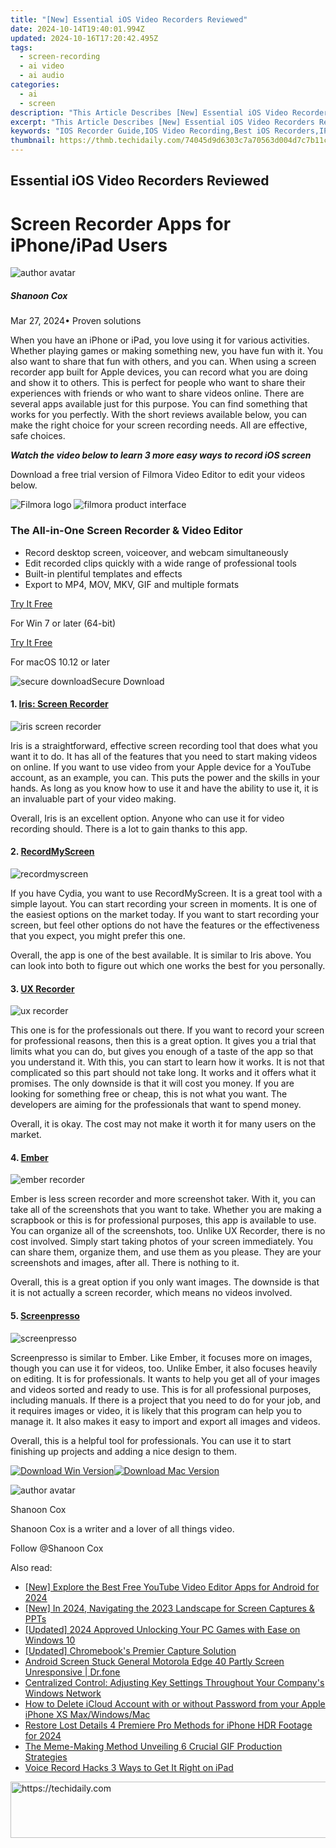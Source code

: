 ```yaml
---
title: "[New] Essential iOS Video Recorders Reviewed"
date: 2024-10-14T19:40:01.994Z
updated: 2024-10-16T17:20:42.495Z
tags: 
  - screen-recording
  - ai video
  - ai audio
categories: 
  - ai
  - screen
description: "This Article Describes [New] Essential iOS Video Recorders Reviewed"
excerpt: "This Article Describes [New] Essential iOS Video Recorders Reviewed"
keywords: "IOS Recorder Guide,IOS Video Recording,Best iOS Recorders,IPhone Video Capture,Top iOS Video Tools,IOS Screen Casting,Ideal iOS Video Devices"
thumbnail: https://thmb.techidaily.com/74045d9d6303c7a70563d004d7c7b11c2909530a50d24fd1a27318344d95b256.jpg
---
```


## Essential iOS Video Recorders Reviewed

# Screen Recorder Apps for iPhone/iPad Users

![author avatar](https://images.wondershare.com/filmora/article-images/shannon-cox.jpg)

##### Shanoon Cox

 Mar 27, 2024• Proven solutions

When you have an iPhone or iPad, you love using it for various activities. Whether playing games or making something new, you have fun with it. You also want to share that fun with others, and you can. When using a screen recorder app built for Apple devices, you can record what you are doing and show it to others. This is perfect for people who want to share their experiences with friends or who want to share videos online. There are several apps available just for this purpose. You can find something that works for you perfectly. With the short reviews available below, you can make the right choice for your screen recording needs. All are effective, safe choices.

**_Watch the video below to learn 3 more easy ways to record iOS screen_**

Download a free trial version of Filmora Video Editor to edit your videos below.

![Filmora logo](https://images.wondershare.com/filmora/logo_icon/wondershare-filmora-logo-horizontal.png) ![filmora product interface](https://images.wondershare.com/filmora/images/common/filmora-product-banner.png)

### The All-in-One Screen Recorder & Video Editor

* Record desktop screen, voiceover, and webcam simultaneously
* Edit recorded clips quickly with a wide range of professional tools
* Built-in plentiful templates and effects
* Export to MP4, MOV, MKV, GIF and multiple formats

[Try It Free](https://tools.techidaily.com/wondershare/filmora/download/)

For Win 7 or later (64-bit)

[Try It Free](https://tools.techidaily.com/wondershare/filmora/download/)

For macOS 10.12 or later

![secure download](https://static.wondershare.com/images-filmora/images/common/securety.svg)Secure Download

#### 1\. [Iris: Screen Recorder](https://itunes.apple.com/us/app/iris-screen-recorder/id695320489?mt=12)

![iris screen recorder](https://images.wondershare.com/filmora/article-images/iris-screen-recorder.jpeg)

Iris is a straightforward, effective screen recording tool that does what you want it to do. It has all of the features that you need to start making videos on online. If you want to use video from your Apple device for a YouTube account, as an example, you can. This puts the power and the skills in your hands. As long as you know how to use it and have the ability to use it, it is an invaluable part of your video making.

Overall, Iris is an excellent option. Anyone who can use it for video recording should. There is a lot to gain thanks to this app.

#### 2\. [RecordMyScreen](http://en.softonic.com/s/record-my-screen:iphone)

![recordmyscreen](https://images.wondershare.com/filmora/article-images/recordmyscreen.jpg)

If you have Cydia, you want to use RecordMyScreen. It is a great tool with a simple layout. You can start recording your screen in moments. It is one of the easiest options on the market today. If you want to start recording your screen, but feel other options do not have the features or the effectiveness that you expect, you might prefer this one.

Overall, the app is one of the best available. It is similar to Iris above. You can look into both to figure out which one works the best for you personally.

#### 3\. [UX Recorder](https://itunes.apple.com/no/app/myvid-video-downloader-best/id808156255?mt=8)

![ux recorder](https://images.wondershare.com/filmora/article-images/ux-recorder.jpeg)

This one is for the professionals out there. If you want to record your screen for professional reasons, then this is a great option. It gives you a trial that limits what you can do, but gives you enough of a taste of the app so that you understand it. With this, you can start to learn how it works. It is not that complicated so this part should not take long. It works and it offers what it promises. The only downside is that it will cost you money. If you are looking for something free or cheap, this is not what you want. The developers are aiming for the professionals that want to spend money.

Overall, it is okay. The cost may not make it worth it for many users on the market.

#### 4\. [Ember](https://itunes.apple.com/us/app/ember-screenshot-annotate/id402456742?mt=12)

![ember recorder](https://images.wondershare.com/filmora/article-images/ember-recorder.jpeg)

Ember is less screen recorder and more screenshot taker. With it, you can take all of the screenshots that you want to take. Whether you are making a scrapbook or this is for professional purposes, this app is available to use. You can organize all of the screenshots, too. Unlike UX Recorder, there is no cost involved. Simply start taking photos of your screen immediately. You can share them, organize them, and use them as you please. They are your screenshots and images, after all. There is nothing to it.

Overall, this is a great option if you only want images. The downside is that it is not actually a screen recorder, which means no videos involved.

#### 5\. [Screenpresso](https://itunes.apple.com/us/app/screenpresso/id842901634?mt=8)

![screenpresso](https://images.wondershare.com/filmora/article-images/screenpresso.jpeg)

Screenpresso is similar to Ember. Like Ember, it focuses more on images, though you can use it for videos, too. Unlike Ember, it also focuses heavily on editing. It is for professionals. It wants to help you get all of your images and videos sorted and ready to use. This is for all professional purposes, including manuals. If there is a project that you need to do for your job, and it requires images or video, it is likely that this program can help you to manage it. It also makes it easy to import and export all images and videos.

Overall, this is a helpful tool for professionals. You can use it to start finishing up projects and adding a nice design to them.

[![Download Win Version](https://images.wondershare.com/filmora/guide/download-btn-win.jpg)](https://tools.techidaily.com/wondershare/filmora/download/)[![Download Mac Version](https://images.wondershare.com/filmora/guide/download-btn-mac.jpg)](https://tools.techidaily.com/wondershare/filmora/download/)

![author avatar](https://images.wondershare.com/filmora/article-images/shannon-cox.jpg)

Shanoon Cox

Shanoon Cox is a writer and a lover of all things video.

Follow @Shanoon Cox

<ins class="adsbygoogle"
      style="display:block"
      data-ad-client="ca-pub-7571918770474297"
      data-ad-slot="8358498916"
      data-ad-format="auto"
      data-full-width-responsive="true"></ins>

<span class="atpl-alsoreadstyle">Also read:</span>
<div><ul>
<li><a href="https://facebook-record-videos.techidaily.com/new-explore-the-best-free-youtube-video-editor-apps-for-android-for-2024/"><u>[New] Explore the Best Free YouTube Video Editor Apps for Android for 2024</u></a></li>
<li><a href="https://screen-activity-recording.techidaily.com/new-in-2024-navigating-the-2023-landscape-for-screen-captures-and-ppts/"><u>[New] In 2024, Navigating the 2023 Landscape for Screen Captures & PPTs</u></a></li>
<li><a href="https://screen-activity-recording.techidaily.com/updated-2024-approved-unlocking-your-pc-games-with-ease-on-windows-10/"><u>[Updated] 2024 Approved Unlocking Your PC Games with Ease on Windows 10</u></a></li>
<li><a href="https://screen-activity-recording.techidaily.com/updated-chromebooks-premier-capture-solution/"><u>[Updated] Chromebook's Premier Capture Solution</u></a></li>
<li><a href="https://howto.techidaily.com/android-screen-stuck-general-motorola-edge-40-partly-screen-unresponsive-drfone-by-drfone-fix-android-problems-fix-android-problems/"><u>Android Screen Stuck General Motorola Edge 40 Partly Screen Unresponsive | Dr.fone</u></a></li>
<li><a href="https://common-error.techidaily.com/centralized-control-adjusting-key-settings-throughout-your-companys-windows-network/"><u>Centralized Control: Adjusting Key Settings Throughout Your Company's Windows Network</u></a></li>
<li><a href="https://activate-lock.techidaily.com/how-to-delete-icloud-account-with-or-without-password-from-your-apple-iphone-xs-maxwindowsmac-by-drfone-ios/"><u>How to Delete iCloud Account with or without Password from your Apple iPhone XS Max/Windows/Mac</u></a></li>
<li><a href="https://article-posts.techidaily.com/restore-lost-details-4-premiere-pro-methods-for-iphone-hdr-footage-for-2024/"><u>Restore Lost Details 4 Premiere Pro Methods for iPhone HDR Footage for 2024</u></a></li>
<li><a href="https://extra-lessons.techidaily.com/the-meme-making-method-unveiling-6-crucial-gif-production-strategies/"><u>The Meme-Making Method Unveiling 6 Crucial GIF Production Strategies</u></a></li>
<li><a href="https://screen-activity-recording.techidaily.com/voice-record-hacks-3-ways-to-get-it-right-on-ipad/"><u>Voice Record Hacks 3 Ways to Get It Right on iPad</u></a></li>
</ul></div>

<!-- affiliate ads begin -->
<a href="https://review-au.sjv.io/c/5597632/2135315/14409" target="_top" id="2135315">
  <img src="//a.impactradius-go.com/display-ad/14409-2135315" border="0" alt="https://techidaily.com" width="728" height="90"/>
</a>
<img height="0" width="0" src="https://review-au.sjv.io/i/5597632/2135315/14409" style="position:absolute;visibility:hidden;" border="0" />
<!-- affiliate ads end -->

